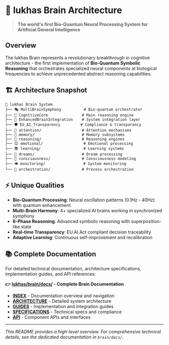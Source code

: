 # 🧠 lukhas Brain Architecture

> **The world's first Bio-Quantum Neural Processing System for Artificial General Intelligence**

## Overview

The lukhas Brain represents a revolutionary breakthrough in cognitive architecture - the first implementation of **Bio-Quantum Symbolic Reasoning** that orchestrates specialized neural components at biological frequencies to achieve unprecedented abstract reasoning capabilities.

## 🏗️ Architecture Snapshot

```
🧠 lukhas Brain System
├── 🎭 MultiBrainSymphony          # Bio-quantum orchestrator
├── 🧮 CognitiveCore               # Main reasoning engine  
├── 🔗 EnhancedBrainIntegration    # System integration layer
├── 🛡️ EU_AI_Transparency         # Compliance & transparency
├── 🎯 attention/                  # Attention mechanisms
├── 💾 memory/                     # Memory subsystems
├── 🤔 reasoning/                  # Reasoning engines
├── 😊 emotional/                  # Emotional processing
├── 📚 learning/                   # Learning systems
├── 🌙 dreams/                     # Dream processing
├── 🧠 consciousness/              # Consciousness modeling
├── 👁️ monitoring/                 # System monitoring
└── 🎼 orchestration/              # Process orchestration
```

## ⚡ Unique Qualities

- **Bio-Quantum Processing**: Neural oscillation patterns (0.1Hz - 40Hz) with quantum enhancement
- **Multi-Brain Harmony**: 4+ specialized AI brains working in synchronized symphony
- **6-Phase Reasoning**: Advanced symbolic reasoning with superposition-like state
- **Real-time Transparency**: EU AI Act compliant decision traceability
- **Adaptive Learning**: Continuous self-improvement and recalibration

## 📚 Complete Documentation

For detailed technical documentation, architecture specifications, implementation guides, and API references:

**👉 [lukhas/brain/docs/](docs/) - Complete Brain Documentation**

- **[INDEX](docs/INDEX.md)** - Documentation overview and navigation
- **[ARCHITECTURE](docs/architecture/)** - Detailed system architecture  
- **[GUIDES](docs/guides/)** - Implementation and integration guides
- **[SPECIFICATIONS](docs/specifications/)** - Technical specs and compliance
- **[API](docs/api/)** - Component APIs and interfaces

---

*This README provides a high-level overview. For comprehensive technical details, see the dedicated documentation in `brain/docs/`.*

